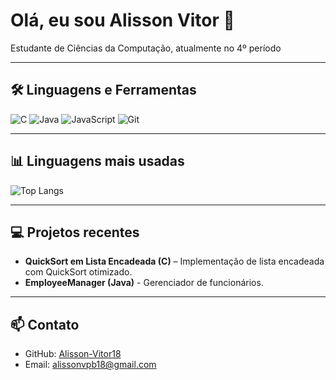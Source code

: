 # Olá, eu sou Alisson Vitor 👋

Estudante de Ciências da Computação, atualmente no 4º período

---

## 🛠 Linguagens e Ferramentas

![C](https://img.shields.io/badge/-C-555?style=for-the-badge&logo=c&logoColor=white)
![Java](https://img.shields.io/badge/-Java-555?style=for-the-badge&logo=java&logoColor=white)
![JavaScript](https://img.shields.io/badge/-JavaScript-555?style=for-the-badge&logo=javascript&logoColor=white)
![Git](https://img.shields.io/badge/-Git-555?style=for-the-badge&logo=git&logoColor=white)

---

## 📊 Linguagens mais usadas

![Top Langs](https://github-readme-stats.vercel.app/api/top-langs/?username=Alisson-Vitor18&layout=compact&theme=radical)

---

## 💻 Projetos recentes

- **QuickSort em Lista Encadeada (C)** – Implementação de lista encadeada com QuickSort otimizado.
- **EmployeeManager (Java)** - Gerenciador de funcionários.

---

## 📫 Contato

- GitHub: [Alisson-Vitor18](https://github.com/Alisson-Vitor18)  
- Email: alissonvpb18@gmail.com
